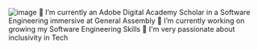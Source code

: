 ![image](https://user-images.githubusercontent.com/94235807/162979078-dc3f0c0b-d91a-44af-a02f-b61820d55ecb.png)
🌱 I’m currently an Adobe Digital Academy Scholar in a Software Engineering immersive at General Assembly
🔭 I’m currently working on growing my Software Engineering Skills
👯 I'm very passionate about inclusivity in Tech

<!--
**Hopes-Chantel/Hopes-Chantel** is a ✨ _special_ ✨ repository because its `README.md` (this file) appears on your GitHub profile.

Here are some ideas to get you started:

- 🔭 I’m currently working on ...
- 🌱 I’m currently learning ...
- 👯 I’m looking to collaborate on ...
- 🤔 I’m looking for help with ...
- 💬 Ask me about ...
- 📫 How to reach me: ...
- 😄 Pronouns: ...
- ⚡ Fun fact: ...
-->
